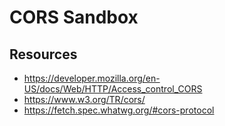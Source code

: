# CORS Sandbox

## Resources

* https://developer.mozilla.org/en-US/docs/Web/HTTP/Access_control_CORS
* https://www.w3.org/TR/cors/
* https://fetch.spec.whatwg.org/#cors-protocol
